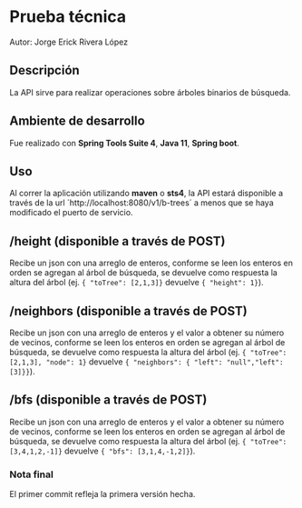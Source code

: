 # Prueba técnica
Autor: Jorge Erick Rivera López
## Descripción
La API sirve para realizar operaciones sobre árboles binarios de búsqueda.
## Ambiente de desarrollo
Fue realizado con **Spring Tools Suite 4**, **Java 11**, **Spring boot**.
## Uso
Al correr la aplicación utilizando **maven** o **sts4**, la API estará disponible a través de la url ´http://localhost:8080/v1/b-trees´ a menos que se haya modificado el puerto de servicio.
## /height (disponible a través de POST)
Recibe un json con una arreglo de enteros, conforme se leen los enteros en orden se agregan al árbol de búsqueda, se devuelve como respuesta la altura del árbol (ej. `{ "toTree": [2,1,3]}` devuelve `{ "height": 1}`).
## /neighbors (disponible a través de POST)
Recibe un json con una arreglo de enteros y el valor a obtener su número de vecinos, conforme se leen los enteros en orden se agregan al árbol de búsqueda, se devuelve como respuesta la altura del árbol (ej. `{ "toTree": [2,1,3], "node": 1}` devuelve `{ "neighbors": { "left": "null","left": [3]}}`).
## /bfs (disponible a través de POST)
Recibe un json con una arreglo de enteros y el valor a obtener su número de vecinos, conforme se leen los enteros en orden se agregan al árbol de búsqueda, se devuelve como respuesta la altura del árbol (ej. `{ "toTree": [3,4,1,2,-1]}` devuelve `{ "bfs": [3,1,4,-1,2]}`).
### Nota final
El primer commit refleja la primera versión hecha.
